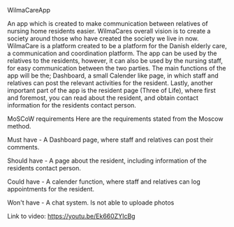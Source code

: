 WilmaCareApp   

An app which is created to make communication between relatives of nursing home residents easier. 
WilmaCares overall vision is to create a society around those who have created the society we live in now.
WilmaCare is a platform created to be a platform for the Danish elderly care, a communication and coordination platform.
The app can be used by the relatives to the residents, however, it can also be used by the nursing staff, for easy communication between the two parties. 
The main functions of the app will be the; Dashboard, a small Calender like page, in which staff and relatives can post the relevant activities for the resident.
Lastly, another important part of the app is the resident page (Three of Life), where first and foremost, you can read about the resident, and obtain contact information for the residents contact person.



MoSCoW requirements 
Here are the requirements stated from the Moscow method. 

Must have -
A Dashboard page, where staff and relatives can post their comments.

Should have -
A page about the resident, including information of the residents contact person. 

Could have -
A calender function, where staff and relatives can log appointments for the resident. 

Won't have -
A chat system. Is not able to uploade photos

Link to video: 
https://youtu.be/Ek660ZYIcBg

